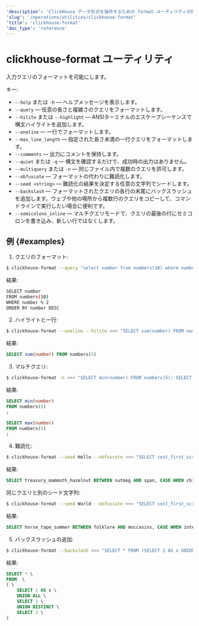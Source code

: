 ```yaml
---
'description': 'ClickHouse データ形式を操作するための format ユーティリティの使用ガイド'
'slug': '/operations/utilities/clickhouse-format'
'title': 'clickhouse-format'
'doc_type': 'reference'
---
```



# clickhouse-format ユーティリティ

入力クエリのフォーマットを可能にします。

キー:

- `--help` または `-h` — ヘルプメッセージを表示します。
- `--query` — 任意の長さと複雑さのクエリをフォーマットします。
- `--hilite` または `--highlight` — ANSIターミナルのエスケープシーケンスで構文ハイライトを追加します。
- `--oneline` — 一行でフォーマットします。
- `--max_line_length` — 指定された長さ未満の一行クエリをフォーマットします。
- `--comments` — 出力にコメントを保持します。
- `--quiet` または `-q` — 構文を確認するだけで、成功時の出力はありません。
- `--multiquery` または `-n` — 同じファイル内で複数のクエリを許可します。
- `--obfuscate` — フォーマットの代わりに難読化します。
- `--seed <string>` — 難読化の結果を決定する任意の文字列でシードします。
- `--backslash` — フォーマットされたクエリの各行の末尾にバックスラッシュを追加します。ウェブや他の場所から複数行のクエリをコピーして、コマンドラインで実行したい場合に便利です。
- `--semicolons_inline` — マルチクエリモードで、クエリの最後の行にセミコロンを書き込み、新しい行ではなくします。

## 例 {#examples}

1. クエリのフォーマット:

```bash
$ clickhouse-format --query "select number from numbers(10) where number%2 order by number desc;"
```

結果:

```bash
SELECT number
FROM numbers(10)
WHERE number % 2
ORDER BY number DESC
```

2. ハイライトと一行:

```bash
$ clickhouse-format --oneline --hilite <<< "SELECT sum(number) FROM numbers(5);"
```

結果:

```sql
SELECT sum(number) FROM numbers(5)
```

3. マルチクエリ:

```bash
$ clickhouse-format -n <<< "SELECT min(number) FROM numbers(5); SELECT max(number) FROM numbers(5);"
```

結果:

```sql
SELECT min(number)
FROM numbers(5)
;

SELECT max(number)
FROM numbers(5)
;

```

4. 難読化:

```bash
$ clickhouse-format --seed Hello --obfuscate <<< "SELECT cost_first_screen BETWEEN a AND b, CASE WHEN x >= 123 THEN y ELSE NULL END;"
```

結果:

```sql
SELECT treasury_mammoth_hazelnut BETWEEN nutmeg AND span, CASE WHEN chive >= 116 THEN switching ELSE ANYTHING END;
```

同じクエリと別のシード文字列:

```bash
$ clickhouse-format --seed World --obfuscate <<< "SELECT cost_first_screen BETWEEN a AND b, CASE WHEN x >= 123 THEN y ELSE NULL END;"
```

結果:

```sql
SELECT horse_tape_summer BETWEEN folklore AND moccasins, CASE WHEN intestine >= 116 THEN nonconformist ELSE FORESTRY END;
```

5. バックスラッシュの追加:

```bash
$ clickhouse-format --backslash <<< "SELECT * FROM (SELECT 1 AS x UNION ALL SELECT 1 UNION DISTINCT SELECT 3);"
```

結果:

```sql
SELECT * \
FROM  \
( \
    SELECT 1 AS x \
    UNION ALL \
    SELECT 1 \
    UNION DISTINCT \
    SELECT 3 \
)
```

